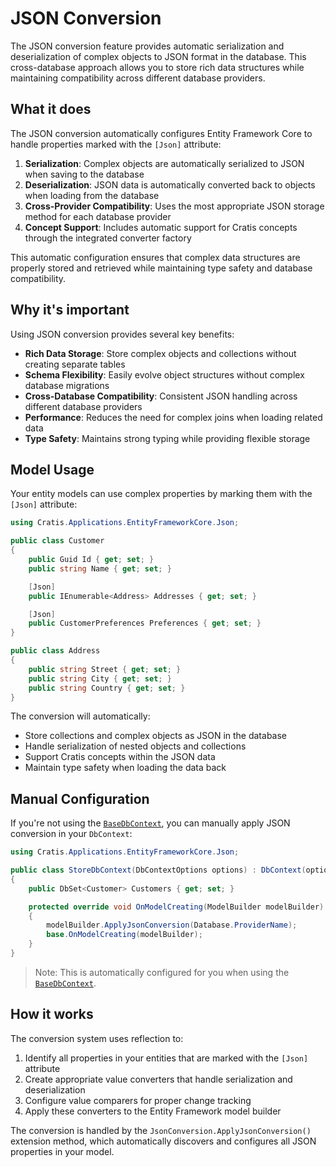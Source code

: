 # JSON Conversion

The JSON conversion feature provides automatic serialization and deserialization of complex objects to JSON format in the database. This cross-database approach allows you to store rich data structures while maintaining compatibility across different database providers.

## What it does

The JSON conversion automatically configures Entity Framework Core to handle properties marked with the `[Json]` attribute:

1. **Serialization**: Complex objects are automatically serialized to JSON when saving to the database
2. **Deserialization**: JSON data is automatically converted back to objects when loading from the database
3. **Cross-Provider Compatibility**: Uses the most appropriate JSON storage method for each database provider
4. **Concept Support**: Includes automatic support for Cratis concepts through the integrated converter factory

This automatic configuration ensures that complex data structures are properly stored and retrieved while maintaining type safety and database compatibility.

## Why it's important

Using JSON conversion provides several key benefits:

- **Rich Data Storage**: Store complex objects and collections without creating separate tables
- **Schema Flexibility**: Easily evolve object structures without complex database migrations
- **Cross-Database Compatibility**: Consistent JSON handling across different database providers
- **Performance**: Reduces the need for complex joins when loading related data
- **Type Safety**: Maintains strong typing while providing flexible storage

## Model Usage

Your entity models can use complex properties by marking them with the `[Json]` attribute:

```csharp
using Cratis.Applications.EntityFrameworkCore.Json;

public class Customer
{
    public Guid Id { get; set; }
    public string Name { get; set; }

    [Json]
    public IEnumerable<Address> Addresses { get; set; }

    [Json]
    public CustomerPreferences Preferences { get; set; }
}

public class Address
{
    public string Street { get; set; }
    public string City { get; set; }
    public string Country { get; set; }
}
```

The conversion will automatically:

- Store collections and complex objects as JSON in the database
- Handle serialization of nested objects and collections
- Support Cratis concepts within the JSON data
- Maintain type safety when loading the data back

## Manual Configuration

If you're not using the [`BaseDbContext`](./base-db-context.md), you can manually apply JSON conversion in your `DbContext`:

```csharp
using Cratis.Applications.EntityFrameworkCore.Json;

public class StoreDbContext(DbContextOptions options) : DbContext(options)
{
    public DbSet<Customer> Customers { get; set; }

    protected override void OnModelCreating(ModelBuilder modelBuilder)
    {
        modelBuilder.ApplyJsonConversion(Database.ProviderName);
        base.OnModelCreating(modelBuilder);
    }
}
```

> Note: This is automatically configured for you when using the [`BaseDbContext`](./base-db-context.md).

## How it works

The conversion system uses reflection to:

1. Identify all properties in your entities that are marked with the `[Json]` attribute
2. Create appropriate value converters that handle serialization and deserialization
3. Configure value comparers for proper change tracking
4. Apply these converters to the Entity Framework model builder

The conversion is handled by the `JsonConversion.ApplyJsonConversion()` extension method, which automatically discovers and configures all JSON properties in your model.

